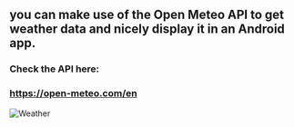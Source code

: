 ## you can make use of the Open Meteo API to get  weather data and nicely display it in an Android app.

### Check the API here:
### https://open-meteo.com/en

![Weather](https://github.com/snehaawate/WeatherApp/assets/104198663/4e0172e2-83ae-46ac-8c28-630e7c50eef8)
